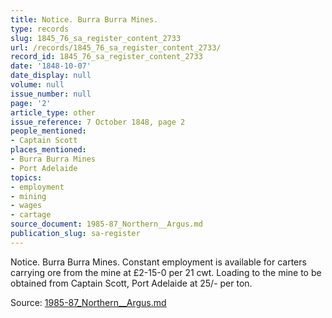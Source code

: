 ```yaml
---
title: Notice. Burra Burra Mines.
type: records
slug: 1845_76_sa_register_content_2733
url: /records/1845_76_sa_register_content_2733/
record_id: 1845_76_sa_register_content_2733
date: '1848-10-07'
date_display: null
volume: null
issue_number: null
page: '2'
article_type: other
issue_reference: 7 October 1848, page 2
people_mentioned:
- Captain Scott
places_mentioned:
- Burra Burra Mines
- Port Adelaide
topics:
- employment
- mining
- wages
- cartage
source_document: 1985-87_Northern__Argus.md
publication_slug: sa-register
---
```


Notice.  Burra Burra Mines.  Constant employment is available for carters carrying ore from the mine at £2-15-0 per 21 cwt.  Loading to the mine to be obtained from Captain Scott, Port Adelaide at 25/- per ton.

Source: [1985-87_Northern__Argus.md](/downloads/markdown/1985-87_Northern__Argus.md)
